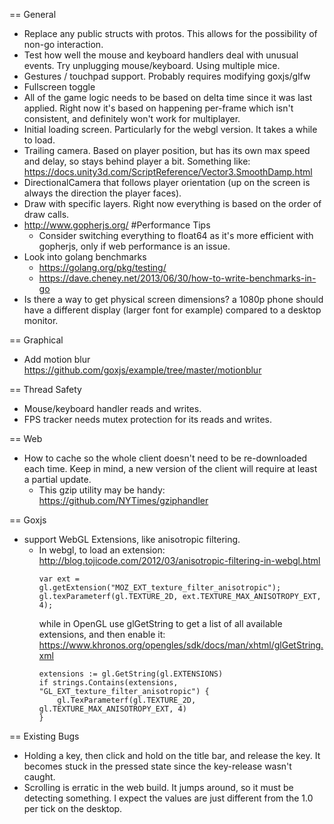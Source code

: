 == General
* Replace any public structs with protos. This allows for the possibility of non-go interaction.
* Test how well the mouse and keyboard handlers deal with unusual events. 
Try unplugging mouse/keyboard. Using multiple mice.
* Gestures / touchpad support. Probably requires modifying goxjs/glfw
* Fullscreen toggle
* All of the game logic needs to be based on delta time since it was last applied. Right now it's based on happening 
per-frame which isn't consistent, and definitely won't work for multiplayer.
* Initial loading screen. Particularly for the webgl version. It takes a while to load.
* Trailing camera. Based on player position, but has its own max speed and delay, so stays behind player a bit. 
Something like: https://docs.unity3d.com/ScriptReference/Vector3.SmoothDamp.html
* DirectionalCamera that follows player orientation (up on the screen is always the direction the player faces).
* Draw with specific layers. Right now everything is based on the order of draw calls.
* http://www.gopherjs.org/ #Performance Tips
  * Consider switching everything to float64 as it's more efficient with gopherjs, only if web performance is an issue.
* Look into golang benchmarks 
  * https://golang.org/pkg/testing/
  * https://dave.cheney.net/2013/06/30/how-to-write-benchmarks-in-go
* Is there a way to get physical screen dimensions? a 1080p phone should have a different display (larger font for 
example) compared to a desktop monitor.

== Graphical
* Add motion blur https://github.com/goxjs/example/tree/master/motionblur

== Thread Safety
* Mouse/keyboard handler reads and writes.
* FPS tracker needs mutex protection for its reads and writes.

== Web
* How to cache so the whole client doesn't need to be re-downloaded each time. Keep in mind, a new version of the client
will require at least a partial update.
  * This gzip utility may be handy: https://github.com/NYTimes/gziphandler

== Goxjs
* support WebGL Extensions, like anisotropic filtering.
  * In webgl, to load an extension: http://blog.tojicode.com/2012/03/anisotropic-filtering-in-webgl.html
    ```
    var ext = gl.getExtension("MOZ_EXT_texture_filter_anisotropic");
    gl.texParameterf(gl.TEXTURE_2D, ext.TEXTURE_MAX_ANISOTROPY_EXT, 4);
    ```
    while in OpenGL use glGetString to get a list of all available extensions, and then enable it:
    https://www.khronos.org/opengles/sdk/docs/man/xhtml/glGetString.xml
    ```
 	extensions := gl.GetString(gl.EXTENSIONS)
 	if strings.Contains(extensions, "GL_EXT_texture_filter_anisotropic") {
 		gl.TexParameterf(gl.TEXTURE_2D, gl.TEXTURE_MAX_ANISOTROPY_EXT, 4)
 	}
    ```

== Existing Bugs
* Holding a key, then click and hold on the title bar, and release the key. It becomes stuck in the pressed state
since the key-release wasn't caught.
* Scrolling is erratic in the web build. It jumps around, so it must be detecting something. I expect the values
are just different from the 1.0 per tick on the desktop. 

